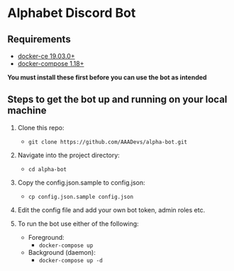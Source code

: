 # Alphabet Discord Bot

## Requirements
- [docker-ce 19.03.0+](https://docs.docker.com/get-docker/)
- [docker-compose 1.18+](https://docs.docker.com/compose/install/)

 **You must install these first before you can use the bot as intended**

## Steps to get the bot up and running on your local machine

1. Clone this repo:
    - `git clone https://github.com/AAADevs/alpha-bot.git`

2. Navigate into the project directory:
    - `cd alpha-bot`

3. Copy the config.json.sample to config.json:
    - `cp config.json.sample config.json`

4. Edit the config file and add your own bot token, admin roles etc.

5. To run the bot use either of the following:
    - Foreground:
      - `docker-compose up`
    - Background (daemon):
      - `docker-compose up -d`
